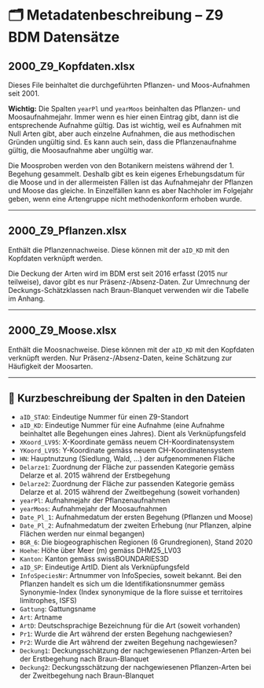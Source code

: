 # 🗂️ Metadatenbeschreibung – Z9 BDM Datensätze

## 2000_Z9_Kopfdaten.xlsx

Dieses File beinhaltet die durchgeführten Pflanzen- und Moos-Aufnahmen seit 2001.

**Wichtig:** Die Spalten `yearPl` und `yearMoos` beinhalten das Pflanzen- und Moosaufnahmejahr. Immer wenn es hier einen Eintrag gibt, dann ist die entsprechende Aufnahme gültig. Das ist wichtig, weil es Aufnahmen mit Null Arten gibt, aber auch einzelne Aufnahmen, die aus methodischen Gründen ungültig sind. Es kann auch sein, dass die Pflanzenaufnahme gültig, die Moosaufnahme aber ungültig war.

Die Moosproben werden von den Botanikern meistens während der 1. Begehung gesammelt. Deshalb gibt es kein eigenes Erhebungsdatum für die Moose und in der allermeisten Fällen ist das Aufnahmejahr der Pflanzen und Moose das gleiche. In Einzelfällen kann es aber Nachholer im Folgejahr geben, wenn eine Artengruppe nicht methodenkonform erhoben wurde.

---

## 2000_Z9_Pflanzen.xlsx

Enthält die Pflanzennachweise. Diese können mit der `aID_KD` mit den Kopfdaten verknüpft werden.

Die Deckung der Arten wird im BDM erst seit 2016 erfasst (2015 nur teilweise), davor gibt es nur Präsenz-/Absenz-Daten. Zur Umrechnung der Deckungs-Schätzklassen nach Braun-Blanquet verwenden wir die Tabelle im Anhang.

---

## 2000_Z9_Moose.xlsx

Enthält die Moosnachweise. Diese können mit der `aID_KD` mit den Kopfdaten verknüpft werden.
Nur Präsenz-/Absenz-Daten, keine Schätzung zur Häufigkeit der Moosarten.

---

## 📑 Kurzbeschreibung der Spalten in den Dateien

- `aID_STAO`: Eindeutige Nummer für einen Z9-Standort
- `aID_KD`: Eindeutige Nummer für eine Aufnahme (eine Aufnahme beinhaltet alle Begehungen eines Jahres). Dient als Verknüpfungsfeld
- `XKoord_LV95`: X-Koordinate gemäss neuem CH-Koordinatensystem
- `YKoord_LV95`: Y-Koordinate gemäss neuem CH-Koordinatensystem
- `HN`: Hauptnutzung (Siedlung, Wald, ...) der aufgenommenen Fläche
- `Delarze1`: Zuordnung der Fläche zur passenden Kategorie gemäss Delarze et al. 2015 während der Erstbegehung
- `Delarze2`: Zuordnung der Fläche zur passenden Kategorie gemäss Delarze et al. 2015 während der Zweitbegehung (soweit vorhanden)
- `yearPl`: Aufnahmejahr der Pflanzenaufnahmen
- `yearMoos`: Aufnahmejahr der Moosaufnahmen
- `Date_Pl_1`: Aufnahmedatum der ersten Begehung (Pflanzen und Moose)
- `Date_Pl_2`: Aufnahmedatum der zweiten Erhebung (nur Pflanzen, alpine Flächen werden nur einmal begangen)
- `BGR_6`: Die biogeographischen Regionen (6 Grundregionen), Stand 2020
- `Hoehe`: Höhe über Meer (m) gemäss DHM25_LV03
- `Kanton`: Kanton gemäss swissBOUNDARIES3D
- `aID_SP`: Eindeutige ArtID. Dient als Verknüpfungsfeld
- `InfoSpeciesNr`: Artnummer von InfoSpecies, soweit bekannt. Bei den Pflanzen handelt es sich um die Identifikationsnummer gemäss Synonymie-Index (Index synonymique de la flore suisse et territoires limitrophes, ISFS)
- `Gattung`: Gattungsname
- `Art`: Artname
- `ArtD`: Deutschsprachige Bezeichnung für die Art (soweit vorhanden)
- `Pr1`: Wurde die Art während der ersten Begehung nachgewiesen?
- `Pr2`: Wurde die Art während der zweiten Begehung nachgewiesen?
- `Deckung1`: Deckungsschätzung der nachgewiesenen Pflanzen-Arten bei der Erstbegehung nach Braun-Blanquet
- `Deckung2`: Deckungsschätzung der nachgewiesenen Pflanzen-Arten bei der Zweitbegehung nach Braun-Blanquet
